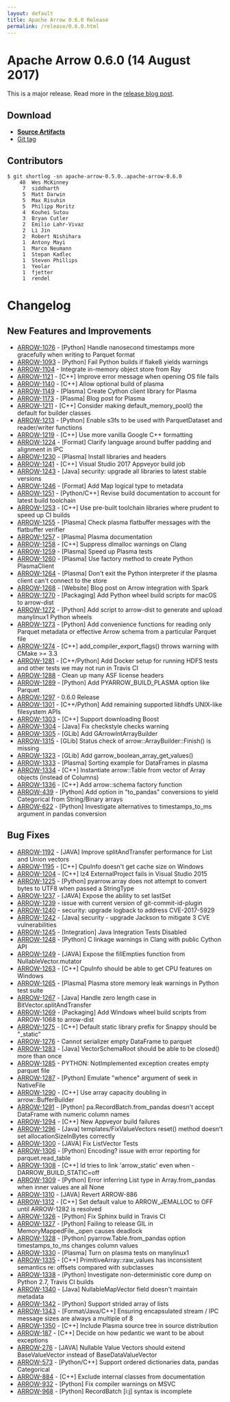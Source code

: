 ```yaml
---
layout: default
title: Apache Arrow 0.6.0 Release
permalink: /release/0.6.0.html
---
```

<!--
{% comment %}
Licensed to the Apache Software Foundation (ASF) under one or more
contributor license agreements.  See the NOTICE file distributed with
this work for additional information regarding copyright ownership.
The ASF licenses this file to you under the Apache License, Version 2.0
(the "License"); you may not use this file except in compliance with
the License.  You may obtain a copy of the License at

http://www.apache.org/licenses/LICENSE-2.0

Unless required by applicable law or agreed to in writing, software
distributed under the License is distributed on an "AS IS" BASIS,
WITHOUT WARRANTIES OR CONDITIONS OF ANY KIND, either express or implied.
See the License for the specific language governing permissions and
limitations under the License.
{% endcomment %}
-->

# Apache Arrow 0.6.0 (14 August 2017)

This is a major release. Read more in the [release blog post][3].

## Download

* [**Source Artifacts**][2]
* [Git tag][1]

## Contributors

```shell
$ git shortlog -sn apache-arrow-0.5.0..apache-arrow-0.6.0
    48  Wes McKinney
     7  siddharth
     5  Matt Darwin
     5  Max Risuhin
     5  Philipp Moritz
     4  Kouhei Sutou
     3  Bryan Cutler
     2  Emilio Lahr-Vivaz
     2  Li Jin
     2  Robert Nishihara
     1  Antony Mayi
     1  Marco Neumann
     1  Stepan Kadlec
     1  Steven Phillips
     1  Yeolar
     1  fjetter
     1  rendel
```

# Changelog

## New Features and Improvements

* [ARROW-1076](https://issues.apache.org/jira/browse/ARROW-1076) - [Python] Handle nanosecond timestamps more gracefully when writing to Parquet format
* [ARROW-1093](https://issues.apache.org/jira/browse/ARROW-1093) - [Python] Fail Python builds if flake8 yields warnings
* [ARROW-1104](https://issues.apache.org/jira/browse/ARROW-1104) - Integrate in-memory object store from Ray
* [ARROW-1121](https://issues.apache.org/jira/browse/ARROW-1121) - [C++] Improve error message when opening OS file fails
* [ARROW-1140](https://issues.apache.org/jira/browse/ARROW-1140) - [C++] Allow optional build of plasma
* [ARROW-1149](https://issues.apache.org/jira/browse/ARROW-1149) - [Plasma] Create Cython client library for Plasma
* [ARROW-1173](https://issues.apache.org/jira/browse/ARROW-1173) - [Plasma] Blog post for Plasma
* [ARROW-1211](https://issues.apache.org/jira/browse/ARROW-1211) - [C++] Consider making default_memory_pool() the default for builder classes
* [ARROW-1213](https://issues.apache.org/jira/browse/ARROW-1213) - [Python] Enable s3fs to be used with ParquetDataset and reader/writer functions
* [ARROW-1219](https://issues.apache.org/jira/browse/ARROW-1219) - [C++] Use more vanilla Google C++ formatting
* [ARROW-1224](https://issues.apache.org/jira/browse/ARROW-1224) - [Format] Clarify language around buffer padding and alignment in IPC
* [ARROW-1230](https://issues.apache.org/jira/browse/ARROW-1230) - [Plasma] Install libraries and headers
* [ARROW-1241](https://issues.apache.org/jira/browse/ARROW-1241) - [C++] Visual Studio 2017 Appveyor build job
* [ARROW-1243](https://issues.apache.org/jira/browse/ARROW-1243) - [Java] security: upgrade all libraries to latest stable versions
* [ARROW-1246](https://issues.apache.org/jira/browse/ARROW-1246) - [Format] Add Map logical type to metadata
* [ARROW-1251](https://issues.apache.org/jira/browse/ARROW-1251) - [Python/C++] Revise build documentation to account for latest build toolchain
* [ARROW-1253](https://issues.apache.org/jira/browse/ARROW-1253) - [C++] Use pre-built toolchain libraries where prudent to speed up CI builds
* [ARROW-1255](https://issues.apache.org/jira/browse/ARROW-1255) - [Plasma] Check plasma flatbuffer messages with the flatbuffer verifier
* [ARROW-1257](https://issues.apache.org/jira/browse/ARROW-1257) - [Plasma] Plasma documentation
* [ARROW-1258](https://issues.apache.org/jira/browse/ARROW-1258) - [C++] Suppress dlmalloc warnings on Clang
* [ARROW-1259](https://issues.apache.org/jira/browse/ARROW-1259) - [Plasma] Speed up Plasma tests
* [ARROW-1260](https://issues.apache.org/jira/browse/ARROW-1260) - [Plasma] Use factory method to create Python PlasmaClient
* [ARROW-1264](https://issues.apache.org/jira/browse/ARROW-1264) - [Plasma] Don't exit the Python interpreter if the plasma client can't connect to the store
* [ARROW-1268](https://issues.apache.org/jira/browse/ARROW-1268) - [Website] Blog post on Arrow integration with Spark
* [ARROW-1270](https://issues.apache.org/jira/browse/ARROW-1270) - [Packaging] Add Python wheel build scripts for macOS to arrow-dist
* [ARROW-1272](https://issues.apache.org/jira/browse/ARROW-1272) - [Python] Add script to arrow-dist to generate and upload manylinux1 Python wheels
* [ARROW-1273](https://issues.apache.org/jira/browse/ARROW-1273) - [Python] Add convenience functions for reading only Parquet metadata or effective Arrow schema from a particular Parquet file
* [ARROW-1274](https://issues.apache.org/jira/browse/ARROW-1274) - [C++] add_compiler_export_flags() throws warning with CMake >= 3.3
* [ARROW-1281](https://issues.apache.org/jira/browse/ARROW-1281) - [C++/Python] Add Docker setup for running HDFS tests and other tests we may not run in Travis CI
* [ARROW-1288](https://issues.apache.org/jira/browse/ARROW-1288) - Clean up many ASF license headers
* [ARROW-1289](https://issues.apache.org/jira/browse/ARROW-1289) - [Python] Add PYARROW_BUILD_PLASMA option like Parquet
* [ARROW-1297](https://issues.apache.org/jira/browse/ARROW-1297) - 0.6.0 Release
* [ARROW-1301](https://issues.apache.org/jira/browse/ARROW-1301) - [C++/Python] Add remaining supported libhdfs UNIX-like filesystem APIs
* [ARROW-1303](https://issues.apache.org/jira/browse/ARROW-1303) - [C++] Support downloading Boost
* [ARROW-1304](https://issues.apache.org/jira/browse/ARROW-1304) - [Java] Fix checkstyle checks warning
* [ARROW-1305](https://issues.apache.org/jira/browse/ARROW-1305) - [GLib] Add GArrowIntArrayBuilder
* [ARROW-1315](https://issues.apache.org/jira/browse/ARROW-1315) - [GLib] Status check of arrow::ArrayBuilder::Finish() is missing
* [ARROW-1323](https://issues.apache.org/jira/browse/ARROW-1323) - [GLib] Add garrow_boolean_array_get_values()
* [ARROW-1333](https://issues.apache.org/jira/browse/ARROW-1333) - [Plasma] Sorting example for DataFrames in plasma
* [ARROW-1334](https://issues.apache.org/jira/browse/ARROW-1334) - [C++] Instantiate arrow::Table from vector of Array objects (instead of Columns)
* [ARROW-1336](https://issues.apache.org/jira/browse/ARROW-1336) - [C++] Add arrow::schema factory function
* [ARROW-439](https://issues.apache.org/jira/browse/ARROW-439) - [Python] Add option in "to_pandas" conversions to yield Categorical from String/Binary arrays
* [ARROW-622](https://issues.apache.org/jira/browse/ARROW-622) - [Python] Investigate alternatives to timestamps_to_ms argument in pandas conversion

## Bug Fixes

* [ARROW-1192](https://issues.apache.org/jira/browse/ARROW-1192) - [JAVA] Improve splitAndTransfer performance for List and Union vectors
* [ARROW-1195](https://issues.apache.org/jira/browse/ARROW-1195) - [C++] CpuInfo doesn't get cache size on Windows
* [ARROW-1204](https://issues.apache.org/jira/browse/ARROW-1204) - [C++] lz4 ExternalProject fails in Visual Studio 2015
* [ARROW-1225](https://issues.apache.org/jira/browse/ARROW-1225) - [Python] pyarrow.array does not attempt to convert bytes to UTF8 when passed a StringType
* [ARROW-1237](https://issues.apache.org/jira/browse/ARROW-1237) - [JAVA] Expose the ability to set lastSet
* [ARROW-1239](https://issues.apache.org/jira/browse/ARROW-1239) - issue with current version of git-commit-id-plugin
* [ARROW-1240](https://issues.apache.org/jira/browse/ARROW-1240) - security: upgrade logback to address CVE-2017-5929
* [ARROW-1242](https://issues.apache.org/jira/browse/ARROW-1242) - [Java] security - upgrade Jackson to mitigate 3 CVE vulnerabilities
* [ARROW-1245](https://issues.apache.org/jira/browse/ARROW-1245) - [Integration] Java Integration Tests Disabled
* [ARROW-1248](https://issues.apache.org/jira/browse/ARROW-1248) - [Python] C linkage warnings in Clang with public Cython API
* [ARROW-1249](https://issues.apache.org/jira/browse/ARROW-1249) - [JAVA] Expose the fillEmpties function from Nullable<Varlength>Vector.mutator
* [ARROW-1263](https://issues.apache.org/jira/browse/ARROW-1263) - [C++] CpuInfo should be able to get CPU features on Windows
* [ARROW-1265](https://issues.apache.org/jira/browse/ARROW-1265) - [Plasma] Plasma store memory leak warnings in Python test suite
* [ARROW-1267](https://issues.apache.org/jira/browse/ARROW-1267) - [Java] Handle zero length case in BitVector.splitAndTransfer
* [ARROW-1269](https://issues.apache.org/jira/browse/ARROW-1269) - [Packaging] Add Windows wheel build scripts from ARROW-1068 to arrow-dist
* [ARROW-1275](https://issues.apache.org/jira/browse/ARROW-1275) - [C++] Default static library prefix for Snappy should be "_static"
* [ARROW-1276](https://issues.apache.org/jira/browse/ARROW-1276) - Cannot serializer empty DataFrame to parquet
* [ARROW-1283](https://issues.apache.org/jira/browse/ARROW-1283) - [Java] VectorSchemaRoot should be able to be closed() more than once
* [ARROW-1285](https://issues.apache.org/jira/browse/ARROW-1285) - PYTHON: NotImplemented exception creates empty parquet file
* [ARROW-1287](https://issues.apache.org/jira/browse/ARROW-1287) - [Python] Emulate "whence" argument of seek in NativeFile
* [ARROW-1290](https://issues.apache.org/jira/browse/ARROW-1290) - [C++] Use array capacity doubling in arrow::BufferBuilder
* [ARROW-1291](https://issues.apache.org/jira/browse/ARROW-1291) - [Python] pa.RecordBatch.from_pandas doesn't accept DataFrame with numeric column names
* [ARROW-1294](https://issues.apache.org/jira/browse/ARROW-1294) - [C++] New Appveyor build failures
* [ARROW-1296](https://issues.apache.org/jira/browse/ARROW-1296) - [Java] templates/FixValueVectors reset() method doesn't set allocationSizeInBytes correctly
* [ARROW-1300](https://issues.apache.org/jira/browse/ARROW-1300) - [JAVA] Fix ListVector Tests
* [ARROW-1306](https://issues.apache.org/jira/browse/ARROW-1306) - [Python] Encoding? issue with error reporting for parquet.read_table
* [ARROW-1308](https://issues.apache.org/jira/browse/ARROW-1308) - [C++] ld tries to link 'arrow_static' even when -DARROW_BUILD_STATIC=off
* [ARROW-1309](https://issues.apache.org/jira/browse/ARROW-1309) - [Python] Error inferring List type in Array.from_pandas when inner values are all None
* [ARROW-1310](https://issues.apache.org/jira/browse/ARROW-1310) - [JAVA] Revert ARROW-886
* [ARROW-1312](https://issues.apache.org/jira/browse/ARROW-1312) - [C++] Set default value to ARROW_JEMALLOC to OFF until ARROW-1282 is resolved
* [ARROW-1326](https://issues.apache.org/jira/browse/ARROW-1326) - [Python] Fix Sphinx build in Travis CI
* [ARROW-1327](https://issues.apache.org/jira/browse/ARROW-1327) - [Python] Failing to release GIL in MemoryMappedFile._open causes deadlock
* [ARROW-1328](https://issues.apache.org/jira/browse/ARROW-1328) - [Python] pyarrow.Table.from_pandas option timestamps_to_ms changes column values
* [ARROW-1330](https://issues.apache.org/jira/browse/ARROW-1330) - [Plasma] Turn on plasma tests on manylinux1
* [ARROW-1335](https://issues.apache.org/jira/browse/ARROW-1335) - [C++] PrimitiveArray::raw_values has inconsistent semantics re: offsets compared with subclasses
* [ARROW-1338](https://issues.apache.org/jira/browse/ARROW-1338) - [Python] Investigate non-deterministic core dump on Python 2.7, Travis CI builds
* [ARROW-1340](https://issues.apache.org/jira/browse/ARROW-1340) - [Java] NullableMapVector field doesn't maintain metadata
* [ARROW-1342](https://issues.apache.org/jira/browse/ARROW-1342) - [Python] Support strided array of lists
* [ARROW-1343](https://issues.apache.org/jira/browse/ARROW-1343) - [Format/Java/C++] Ensuring encapsulated stream / IPC message sizes are always a multiple of 8
* [ARROW-1350](https://issues.apache.org/jira/browse/ARROW-1350) - [C++] Include Plasma source tree in source distribution
* [ARROW-187](https://issues.apache.org/jira/browse/ARROW-187) - [C++] Decide on how pedantic we want to be about exceptions
* [ARROW-276](https://issues.apache.org/jira/browse/ARROW-276) - [JAVA] Nullable Value Vectors should extend BaseValueVector instead of BaseDataValueVector
* [ARROW-573](https://issues.apache.org/jira/browse/ARROW-573) - [Python/C++] Support ordered dictionaries data, pandas Categorical
* [ARROW-884](https://issues.apache.org/jira/browse/ARROW-884) - [C++] Exclude internal classes from documentation
* [ARROW-932](https://issues.apache.org/jira/browse/ARROW-932) - [Python] Fix compiler warnings on MSVC
* [ARROW-968](https://issues.apache.org/jira/browse/ARROW-968) - [Python] RecordBatch [i:j] syntax is incomplete

[1]: https://github.com/apache/arrow/releases/tag/apache-arrow-0.6.0
[2]: https://www.apache.org/dyn/closer.cgi/arrow/arrow-0.6.0/
[3]: http://arrow.apache.org/blog/2017/08/16/0.6.0-release/